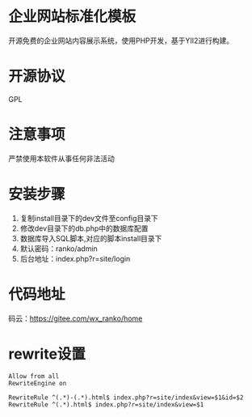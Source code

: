 # 企业网站标准化模板  
开源免费的企业网站内容展示系统，使用PHP开发，基于YII2进行构建。

# 开源协议
GPL

# 注意事项
严禁使用本软件从事任何非法活动

# 安装步骤
1. 复制install目录下的dev文件至config目录下
2. 修改dev目录下的db.php中的数据库配置
3. 数据库导入SQL脚本,对应的脚本install目录下  
4. 默认密码：ranko/admin
5. 后台地址：index.php?r=site/login   

# 代码地址
码云：https://gitee.com/wx_ranko/home


# rewrite设置

```
Allow from all
RewriteEngine on

RewriteRule ^(.*)-(.*).html$ index.php?r=site/index&view=$1&id=$2
RewriteRule ^(.*).html$ index.php?r=site/index&view=$1
```

